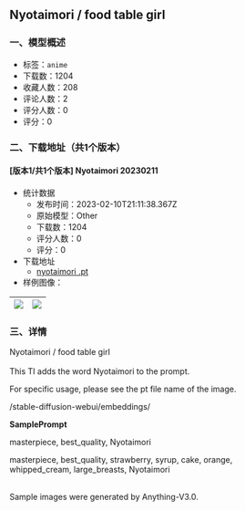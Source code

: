 ## Nyotaimori / food table girl
### 一、模型概述

- 标签：`anime`
- 下载数：1204
- 收藏人数：208
- 评论人数：2
- 评分人数：0
- 评分：0

### 二、下载地址（共1个版本）

#### [版本1/共1个版本] Nyotaimori 20230211

- 统计数据
  - 发布时间：2023-02-10T21:11:38.367Z
  - 原始模型：Other
  - 下载数：1204
  - 评分人数：0
  - 评分：0
- 下载地址
  - [nyotaimori .pt](https://civitai.com/api/download/models/9309)
- 样例图像：

| <img src="https://image.civitai.com/xG1nkqKTMzGDvpLrqFT7WA/41d0bd23-a32b-4c18-d5e0-958fbfd89c00/width=450/89273.jpeg" /> | <img src="https://image.civitai.com/xG1nkqKTMzGDvpLrqFT7WA/69119002-ab61-4cd1-35a0-ab65f9df8700/width=450/89284.jpeg" /> |
| ---- | ---- |


### 三、详情
<p>Nyotaimori / food table girl<br /><br />This TI adds the word Nyotaimori to the prompt.</p><p>For specific usage, please see the pt file name of the image. </p><p>/stable-diffusion-webui/embeddings/ <br /></p><p><strong>SamplePrompt</strong></p><p>masterpiece, best_quality, Nyotaimori</p><p></p><p>masterpiece, best_quality, strawberry, syrup, cake, orange, whipped_cream, large_breasts, Nyotaimori</p><p><br />Sample images were generated by Anything-V3.0.</p><p></p>